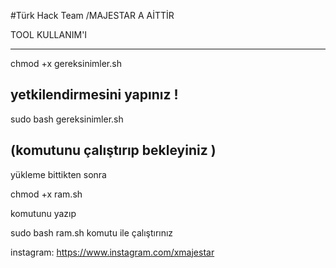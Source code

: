 #Türk Hack Team /MAJESTAR A AİTTİR


TOOL KULLANIM'I

--------------------------
chmod +x gereksinimler.sh

yetkilendirmesini yapınız ! 
---------------------------
sudo bash gereksinimler.sh 


(komutunu çalıştırıp bekleyiniz ) 
--------------------------
yükleme bittikten sonra 

chmod +x ram.sh 

komutunu yazıp 

sudo bash ram.sh komutu ile çalıştırınız 


instagram: https://www.instagram.com/xmajestar


